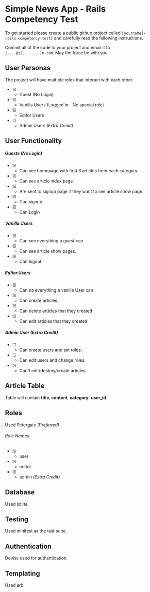# Simple News App - Rails Competency Test
To get started please create a public github project called `[yourname]-rails-competency-test]` and carefully read the following instructions.

Commit all of the code to your project and email it to `i....@i(........)n.com`. May the force be with you.

## User Personas
The project will have multiple roles that interact with each other.
- [x] * Guest (No Login)
- [x] * Vanilla Users (Logged in - No special role)
- [x] * Editor Users
- [ ] * Admin Users *(Extra Credit)*

## User Functionality
##### Guests (No Login)
- [x] * Can see homepage with first 3 articles from each category.
- [x] * Can see article index page.
- [x] * Are sent to signup page if they want to see article show page.
- [x] * Can signup
- [x] * Can Login

##### Vanilla Users
- [x] * Can see everything a guest can
- [x] * Can see article show pages. 
- [x] * Can logout

##### Editor Users
- [x] * Can do everything a vanilla User can.
- [x] * Can create articles
- [x] * Can delete articles that they created
- [x] * Can edit articles that they created

##### Admin User *(Extra Credit)*
- [ ] * Can create users and set roles.
- [ ] * Can edit users and change roles.
- [x] * Can't edit/destroy/create articles.

## Article Table
Table will contain **title**, **content**, **category**, **user_id**.

## Roles
Used Petergate *(Preferred)*
###### Role Names
- [x] * user
- [x] * editor
- [x] * admin *(Extra Credit)*

## Database
Used sqlite

## Testing
Used minitest as the test suite. 

## Authentication
Devise used for authentication.

## Templating
Used erb